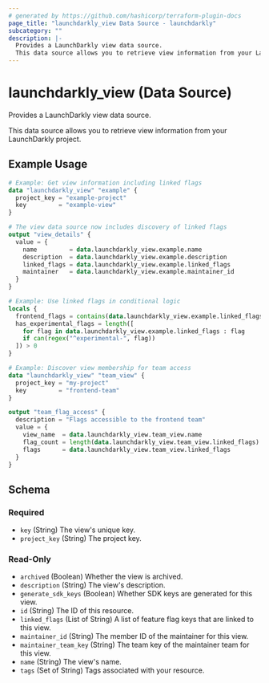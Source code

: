 ```yaml
---
# generated by https://github.com/hashicorp/terraform-plugin-docs
page_title: "launchdarkly_view Data Source - launchdarkly"
subcategory: ""
description: |-
  Provides a LaunchDarkly view data source.
  This data source allows you to retrieve view information from your LaunchDarkly project.
---
```


# launchdarkly_view (Data Source)

Provides a LaunchDarkly view data source.

This data source allows you to retrieve view information from your LaunchDarkly project.

## Example Usage

```terraform
# Example: Get view information including linked flags
data "launchdarkly_view" "example" {
  project_key = "example-project"
  key         = "example-view"
}

# The view data source now includes discovery of linked flags
output "view_details" {
  value = {
    name         = data.launchdarkly_view.example.name
    description  = data.launchdarkly_view.example.description
    linked_flags = data.launchdarkly_view.example.linked_flags
    maintainer   = data.launchdarkly_view.example.maintainer_id
  }
}

# Example: Use linked flags in conditional logic
locals {
  frontend_flags = contains(data.launchdarkly_view.example.linked_flags, "feature-frontend-redesign")
  has_experimental_flags = length([
    for flag in data.launchdarkly_view.example.linked_flags : flag
    if can(regex("^experimental-", flag))
  ]) > 0
}

# Example: Discover view membership for team access
data "launchdarkly_view" "team_view" {
  project_key = "my-project"
  key         = "frontend-team"
}

output "team_flag_access" {
  description = "Flags accessible to the frontend team"
  value = {
    view_name  = data.launchdarkly_view.team_view.name
    flag_count = length(data.launchdarkly_view.team_view.linked_flags)
    flags      = data.launchdarkly_view.team_view.linked_flags
  }
}
```

<!-- schema generated by tfplugindocs -->
## Schema

### Required

- `key` (String) The view's unique key.
- `project_key` (String) The project key.

### Read-Only

- `archived` (Boolean) Whether the view is archived.
- `description` (String) The view's description.
- `generate_sdk_keys` (Boolean) Whether SDK keys are generated for this view.
- `id` (String) The ID of this resource.
- `linked_flags` (List of String) A list of feature flag keys that are linked to this view.
- `maintainer_id` (String) The member ID of the maintainer for this view.
- `maintainer_team_key` (String) The team key of the maintainer team for this view.
- `name` (String) The view's name.
- `tags` (Set of String) Tags associated with your resource.
